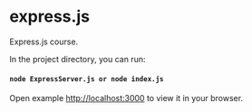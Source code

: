 # express.js
Express.js course.

In the project directory, you can run:

#### `node ExpressServer.js or node index.js` 

Open example [http://localhost:3000](http://localhost:3000) to view it in your browser.

